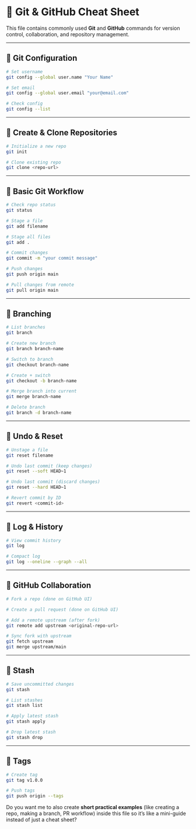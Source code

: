
# 📘 Git & GitHub Cheat Sheet

This file contains commonly used **Git** and **GitHub** commands for version control, collaboration, and repository management.

---

## 🔹 Git Configuration

```bash
# Set username
git config --global user.name "Your Name"

# Set email
git config --global user.email "your@email.com"

# Check config
git config --list
```

---

## 🔹 Create & Clone Repositories

```bash
# Initialize a new repo
git init

# Clone existing repo
git clone <repo-url>
```

---

## 🔹 Basic Git Workflow

```bash
# Check repo status
git status

# Stage a file
git add filename

# Stage all files
git add .

# Commit changes
git commit -m "your commit message"

# Push changes
git push origin main

# Pull changes from remote
git pull origin main
```

---

## 🔹 Branching

```bash
# List branches
git branch

# Create new branch
git branch branch-name

# Switch to branch
git checkout branch-name

# Create + switch
git checkout -b branch-name

# Merge branch into current
git merge branch-name

# Delete branch
git branch -d branch-name
```

---

## 🔹 Undo & Reset

```bash
# Unstage a file
git reset filename

# Undo last commit (keep changes)
git reset --soft HEAD~1

# Undo last commit (discard changes)
git reset --hard HEAD~1

# Revert commit by ID
git revert <commit-id>
```

---

## 🔹 Log & History

```bash
# View commit history
git log

# Compact log
git log --oneline --graph --all
```

---

## 🔹 GitHub Collaboration

```bash
# Fork a repo (done on GitHub UI)

# Create a pull request (done on GitHub UI)

# Add a remote upstream (after fork)
git remote add upstream <original-repo-url>

# Sync fork with upstream
git fetch upstream
git merge upstream/main
```

---

## 🔹 Stash

```bash
# Save uncommitted changes
git stash

# List stashes
git stash list

# Apply latest stash
git stash apply

# Drop latest stash
git stash drop
```

---

## 🔹 Tags

```bash
# Create tag
git tag v1.0.0

# Push tags
git push origin --tags
```



Do you want me to also create **short practical examples** (like creating a repo, making a branch, PR workflow) inside this file so it’s like a mini-guide instead of just a cheat sheet?
